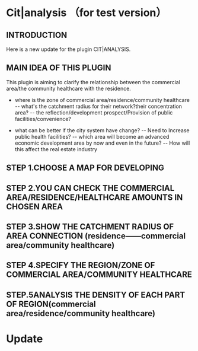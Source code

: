 # Cit|analysis （for test version）

## INTRODUCTION

Here is a new update for the plugin CIT|ANALYSIS.

## MAIN IDEA OF THIS PLUGIN
This plugin is aiming to clarify the relationship between the commercial area/the community healthcare with the residence.
- where is the zone of commercial area/residence/community healthcare
-- what's the catchment radius for their network?their concentration area?
-- the reflection/development prospect/Provision of public facilities/convenience?

- what can be better if the city system have change?
-- Need to Increase public health facilities?
-- which area will become an advanced economic development area by now and even in the future?
-- How will this affect the real estate industry

## STEP 1.CHOOSE A MAP FOR DEVELOPING


## STEP 2.YOU CAN CHECK THE COMMERCIAL AREA/RESIDENCE/HEALTHCARE AMOUNTS IN CHOSEN AREA


## STEP 3.SHOW THE CATCHMENT RADIUS OF AREA CONNECTION (residence——commercial area/community healthcare)


## STEP 4.SPECIFY THE REGION/ZONE OF COMMERCIAL AREA/COMMUNITY HEALTHCARE


## STEP.5ANALYSIS THE DENSITY OF EACH PART OF REGION(commercial area/residence/community healthcare)


# Update



